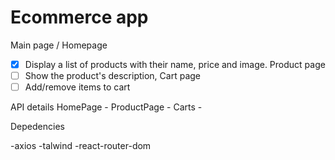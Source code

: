 # Ecommerce app

Main page / Homepage
- [x] Display a list of products with their name, price and image.
Product page
- [ ] Show the product's description,
Cart page
- [ ] Add/remove items to cart

API details
HomePage - 
ProductPage - 
Carts - 

Depedencies 

-axios
-talwind
-react-router-dom